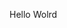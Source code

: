 Hello Wolrd






























































































































































































































































































































































































































































































































































































































































































































































































































































































































































































































































































































































































































































































































































































































































































































































































































































































































































































































































































































































































































































































































































































































































































































































































































































































































































































































































































































































































































































































